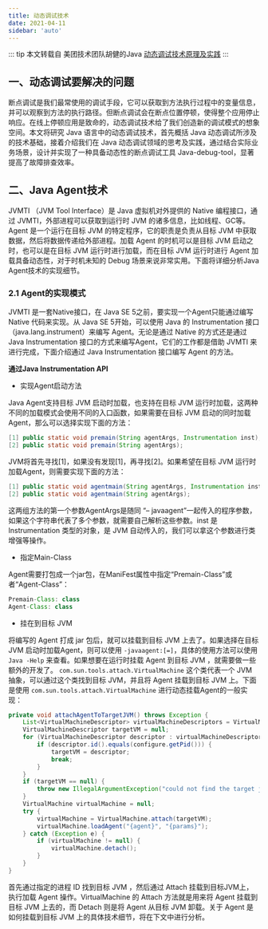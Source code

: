 ```yaml
---
title: 动态调试技术
date: 2021-04-11
sidebar: 'auto'
---
```

::: tip
本文转载自 美团技术团队胡健的Java [动态调试技术原理及实践](https://tech.meituan.com/2019/11/07/java-dynamic-debugging-technology.html)
:::

## 一、动态调试要解决的问题
断点调试是我们最常使用的调试手段，它可以获取到方法执行过程中的变量信息，并可以观察到方法的执行路径。但断点调试会在断点位置停顿，使得整个应用停止响应。在线上停顿应用是致命的，动态调试技术给了我们创造新的调试模式的想象空间。本文将研究 Java 语言中的动态调试技术，首先概括 Java 动态调试所涉及的技术基础，接着介绍我们在 Java 动态调试领域的思考及实践，通过结合实际业务场景，设计并实现了一种具备动态性的断点调试工具 Java-debug-tool，显著提高了故障排查效率。


## 二、Java Agent技术
JVMTI （JVM Tool Interface）是 Java 虚拟机对外提供的 Native 编程接口，通过 JVMTI，外部进程可以获取到运行时 JVM 的诸多信息，比如线程、GC等。Agent 是一个运行在目标 JVM 的特定程序，它的职责是负责从目标 JVM 中获取数据，然后将数据传递给外部进程。加载 Agent 的时机可以是目标 JVM 启动之时，也可以是在目标 JVM 运行时进行加载，而在目标 JVM 运行时进行 Agent 加载具备动态性，对于时机未知的 Debug 场景来说非常实用。下面将详细分析Java Agent技术的实现细节。

### 2.1 Agent的实现模式
JVMTI 是一套Native接口，在 Java SE 5之前，要实现一个Agent只能通过编写 Native 代码来实现。从 Java SE 5开始，可以使用 Java 的 Instrumentation 接口（java.lang.instrument）来编写 Agent。无论是通过 Native 的方式还是通过Java Instrumentation 接口的方式来编写Agent，它们的工作都是借助 JVMTI 来进行完成，下面介绍通过 Java Instrumentation 接口编写 Agent 的方法。

**通过Java Instrumentation API**
- 实现Agent启动方法

Java Agent支持目标 JVM 启动时加载，也支持在目标 JVM 运行时加载，这两种不同的加载模式会使用不同的入口函数，如果需要在目标 JVM 启动的同时加载 Agent，那么可以选择实现下面的方法：
```java
[1] public static void premain(String agentArgs, Instrumentation inst);
[2] public static void premain(String agentArgs);
```

JVM将首先寻找[1]，如果没有发现[1]，再寻找[2]。如果希望在目标 JVM 运行时加载Agent，则需要实现下面的方法：
```java
[1] public static void agentmain(String agentArgs, Instrumentation inst);
[2] public static void agentmain(String agentArgs);
```

这两组方法的第一个参数AgentArgs是随同 “– javaagent”一起传入的程序参数，如果这个字符串代表了多个参数，就需要自己解析这些参数。inst  是Instrumentation 类型的对象，是 JVM 自动传入的，我们可以拿这个参数进行类增强等操作。 

- 指定Main-Class

Agent需要打包成一个jar包，在ManiFest属性中指定“Premain-Class”或者“Agent-Class”：
```java
Premain-Class: class
Agent-Class: class
```

- 挂在到目标 JVM

将编写的 Agent 打成 jar 包后，就可以挂载到目标 JVM 上去了。如果选择在目标 JVM 启动时加载Agent，则可以使用 `-javaagent:[=]`，具体的使用方法可以使用 `Java -Help` 来查看。如果想要在运行时挂载 Agent 到目标 JVM ，就需要做一些额外的开发了。 `com.sun.tools.attach.VirtualMachine` 这个类代表一个 JVM 抽象，可以通过这个类找到目标 JVM，并且将 Agent 挂载到目标 JVM 上。下面是使用 `com.sun.tools.attach.VirtualMachine` 进行动态挂载Agent的一般实现：
```java
private void attachAgentToTargetJVM() throws Exception {
    List<VirtualMachineDescriptor> virtualMachineDescriptors = VirtualMachine.list();
    VirtualMachineDescriptor targetVM = null;
    for (VirtualMachineDescriptor descriptor : virtualMachineDescriptors) {
        if (descriptor.id().equals(configure.getPid())) {
            targetVM = descriptor;
            break;
        }
    }
    if (targetVM == null) {
        throw new IllegalArgumentException("could not find the target jvm by process id:" + configure.getPid());
    }
    VirtualMachine virtualMachine = null;
    try {
        virtualMachine = VirtualMachine.attach(targetVM);
        virtualMachine.loadAgent("{agent}", "{params}");
    } catch (Exception e) {
        if (virtualMachine != null) {
            virtualMachine.detach();
        }
    }
}
```

首先通过指定的进程 ID 找到目标 JVM ，然后通过 Attach 挂载到目标JVM上，执行加载 Agent 操作。VirtualMachine 的 Attach 方法就是用来将 Agent 挂载到目标 JVM 上去的，而 Detach 则是将 Agent 从目标 JVM 卸载。关于 Agent 是如何挂载到目标 JVM 上的具体技术细节，将在下文中进行分析。 